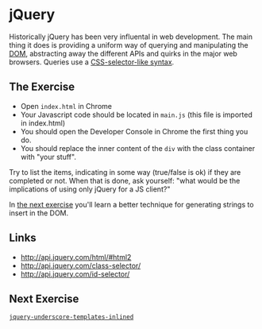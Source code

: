 # jQuery

Historically jQuery has been very influental in web development. The main thing
it does is providing a uniform way of querying and manipulating the [DOM](
https://en.wikipedia.org/wiki/Document_Object_Model), abstracting away the
different APIs and quirks in the major web browsers. Queries use a
[CSS-selector-like syntax](https://api.jquery.com/category/selectors/).

## The Exercise

* Open `index.html` in Chrome
* Your Javascript code should be located in `main.js` (this file is imported in
  index.html)
* You should open the Developer Console in Chrome the first thing you do.
* You should replace the inner content of the `div` with the class container with
  "your stuff".

Try to list the items, indicating in some way (true/false is ok) if they are completed or not.
When that is done, ask yourself: "what would be the implications of using only jQuery for a JS client?"

In [the next exercise](../jquery-underscore-templates-inlined) you'll learn a better technique for generating strings to insert in the DOM.

## Links

* http://api.jquery.com/html/#html2
* http://api.jquery.com/class-selector/
* http://api.jquery.com/id-selector/

## Next Exercise

[`jquery-underscore-templates-inlined`](jquery-underscore-templates-inlined)
